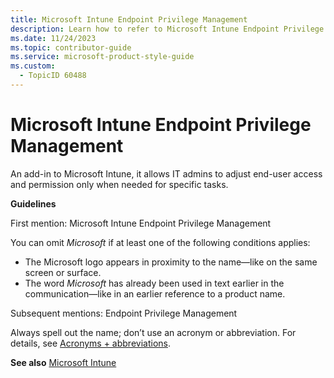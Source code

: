 ```yaml
---
title: Microsoft Intune Endpoint Privilege Management
description: Learn how to refer to Microsoft Intune Endpoint Privilege Management in your content.
ms.date: 11/24/2023
ms.topic: contributor-guide
ms.service: microsoft-product-style-guide
ms.custom:
  - TopicID 60488
---
```



# Microsoft Intune Endpoint Privilege Management

An add-in to Microsoft Intune, it allows IT admins to adjust end-user access and permission only when needed for specific tasks.  

**Guidelines**  

First mention: Microsoft Intune Endpoint Privilege Management  

You can omit *Microsoft* if at least one of the following conditions applies:  

- The Microsoft logo appears in proximity to the name—like on the same screen or surface.  
- The word *Microsoft* has already been used in text earlier in the communication—like in an earlier reference to a product name.  

Subsequent mentions: Endpoint Privilege Management  

Always spell out the name; don’t use an acronym or abbreviation. For details, see [Acronyms + abbreviations](~\abbreviations-and-acronyms.md).  

**See also** [Microsoft Intune](~\a_z_names_terms\m\microsoft-intune\microsoft-intune-.md)  

